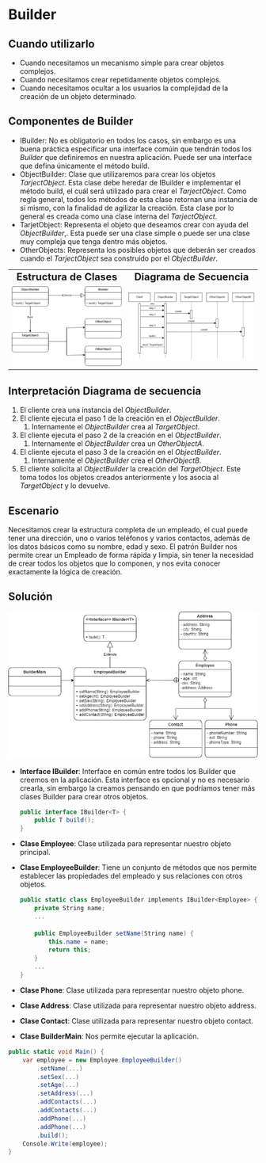 # Builder

## Cuando utilizarlo

* Cuando necesitamos un mecanismo simple para crear objetos complejos.
* Cuando necesitamos crear repetidamente objetos complejos.
* Cuando necesitamos ocultar a los usuarios la complejidad de la creación de un objeto determinado.

## Componentes de Builder

* IBuilder: No es obligatorio en todos los casos, sin embargo es una buena práctica especificar una interface comúin que tendrán todos los *Builder* que definiremos en nuestra aplicación. Puede ser una interface que defina únicamente el método build.
* ObjectBuilder: Clase que utilizaremos para crear los objetos *TarjectObject*. Esta clase debe heredar de IBuilder e implementar el método build, el cuál será utilizado para crear el *TarjectObject*. Como regla general, todos los métodos de esta clase retornan una instancia de sí mismo, con la finalidad de agilizar la creación. Esta clase por lo general es creada como una clase interna del *TarjectObject*.
* TarjetObject: Representa el objeto que deseamos crear con ayuda del *ObjectBuilder*,. Esta puede ser una clase simple o puede ser una clase muy compleja que tenga dentro más objetos.
* OtherObjects: Representa los posibles objetos que deberán ser creados cuando el *TarjectObject* sea construido por el *ObjectBuilder*.

<table>
  <tr>
    <td style="text-align:center; font-weight:bold; font-size:20px">Estructura de Clases</td>
     <td style="text-align:center; font-weight:bold; font-size:20px">Diagrama de Secuencia</td>
  </tr>
  <tr style="text-align:center;">
    <td><img src="Resources/BuilderStructure.png"></td>
    <td><img src="Resources/BuilderFlow.png"></td>
  </tr>
 </table>


## Interpretación Diagrama de secuencia

1. El cliente crea una instancia del *ObjectBuilder*.
2. El cliente ejecuta el paso 1 de la creación en el *ObjectBuilder*.
   1. Internamente el *ObjectBuilder* crea al *TargetObject*.
3. El cliente ejecuta el paso 2 de la creación en el *ObjectBuilder*.
   1. Internamente el *ObjectBuilder* crea un *OtherObjectA*.
4. El cliente ejecuta el paso 3 de la creación en el *ObjectBuilder*.
   1. Internamente el *ObjectBuilder* crea el *OtherObjectB*.
5. El cliente solicita al *ObjectBuilder* la creación del *TargetObject*. Este toma todos los objetos creados anteriormente y los asocia al *TargetObject* y lo devuelve.

## Escenario

Necesitamos crear la estructura completa de un empleado, el cual puede tener una dirección, uno o varios teléfonos y varios contactos, además de los datos básicos como su nombre, edad y sexo. El patrón Builder nos permite crear un Empleado de forma rápida y limpia, sin tener la necesidad de crear todos los objetos que lo componen, y nos evita conocer exactamente la lógica de creación.

## Solución

<img src="Resources/ImplementationBuilder.png">

* **Interface IBuilder**: Interface en común entre todos los Builder que creemos en la aplicación. Esta interface es opcional y no es necesario crearla, sin embargo la creamos pensando en que podríamos tener más clases Builder para crear otros objetos.

  ```c#
  public interface IBuilder<T> {
      public T build();
  }
  ```

* **Clase Employee**: Clase utilizada para representar nuestro objeto principal.

* **Clase EmployeeBuilder**: Tiene un conjunto de métodos que nos permite establecer las propiedades del empleado y sus relaciones con otros objetos.

  ```c#
  public static class EmployeeBuilder implements IBuilder<Employee> {
      private String name;
      ...
      
      public EmployeeBuilder setName(String name) {
          this.name = name;
          return this;
      }
      ...
  }
  ```

  

* **Clase Phone**: Clase utilizada para representar nuestro objeto phone.

* **Clase Address**: Clase utilizada para representar nuestro objeto address.

* **Clase Contact**: Clase utilizada para representar nuestro objeto contact.

* **Clase BuilderMain**: Nos permite ejecutar la aplicación.

```c#
public static void Main() {
    var employee = new Employee.EmployeeBuilder()
        .setName(...)
        .setSex(...)
        .setAge(...)
        .setAddress(...)
        .addContacts(...)
        .addContacts(...)
        .addPhone(...)
        .addPhone(...)
        .build();
   	Console.Write(employee);
}
```


